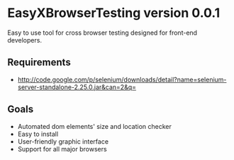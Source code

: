 # EasyXBrowserTesting version 0.0.1

Easy to use tool for cross browser testing designed for front-end developers.

## Requirements
* http://code.google.com/p/selenium/downloads/detail?name=selenium-server-standalone-2.25.0.jar&can=2&q=

## Goals

* Automated dom elements' size and location checker
* Easy to install
* User-friendly graphic interface
* Support for all major browsers

